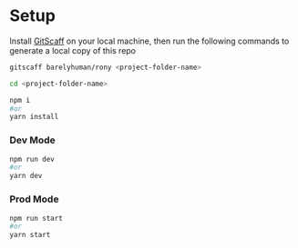 # Setup

Install [GitScaff](https://github.com/barelyhuman/gitscaff) on your local machine, then run the following commands to generate a local copy of this repo

```bash
gitscaff barelyhuman/rony <project-folder-name>
```

```bash
cd <project-folder-name>
```

```bash
npm i 
#or
yarn install
```

### Dev Mode
```bash
npm run dev
#or
yarn dev
``` 

### Prod Mode
```bash
npm run start 
#or
yarn start
``` 

